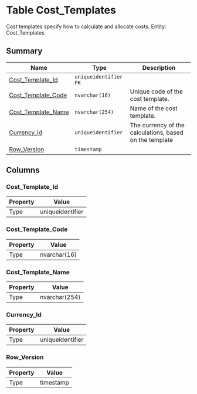 # Table Cost_Templates

Cost templates specify how to calculate and allocate costs. Entity: Cost_Templates

## Summary

| Name | Type | Description |
| - | - | --- |
|[Cost_Template_Id](#cost_template_id)|`uniqueidentifier` `PK`||
|[Cost_Template_Code](#cost_template_code)|`nvarchar(16)` |Unique code of the cost template.|
|[Cost_Template_Name](#cost_template_name)|`nvarchar(254)` |Name of the cost template.|
|[Currency_Id](#currency_id)|`uniqueidentifier` |The currency of the calculations, based on the template|
|[Row_Version](#row_version)|`timestamp` ||

## Columns

### Cost_Template_Id

| Property | Value |
| - | - |
|Type|uniqueidentifier|

### Cost_Template_Code

| Property | Value |
| - | - |
|Type|nvarchar(16)|

### Cost_Template_Name

| Property | Value |
| - | - |
|Type|nvarchar(254)|

### Currency_Id

| Property | Value |
| - | - |
|Type|uniqueidentifier|

### Row_Version

| Property | Value |
| - | - |
|Type|timestamp|


